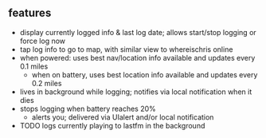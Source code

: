 ## features

* display currently logged info & last log date; allows start/stop logging or force log now
* tap log info to go to map, with similar view to whereischris online
* when powered: uses best nav/location info available and updates every 0.1 miles
    * when on battery, uses best location info available and updates every 0.2 miles
* lives in background while logging; notifies via local notification when it dies
* stops logging when battery reaches 20%
    * alerts you; delivered via UIalert and/or local notification
* TODO logs currently playing to lastfm in the background
